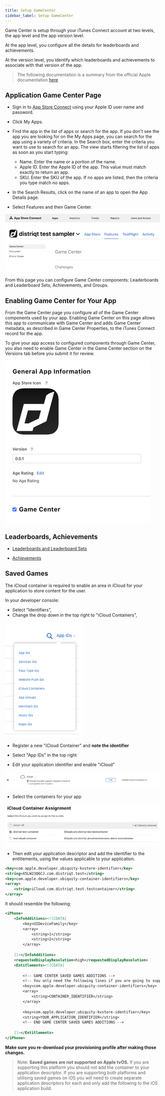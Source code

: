 ```yaml
---
title: Setup GameCenter
sidebar_label: Setup GameCenter
---
```



Game Center is setup through your iTunes Connect account at two levels, the app level and the app version level. 

At the app level, you configure all the details for leaderboards and achievements. 

At the version level, you identify which leaderboards and achievements to associate with that version of the app. 

> 
> The following documentation is a summary from the official Apple documentation [here](https://developer.apple.com/library/content/documentation/LanguagesUtilities/Conceptual/iTunesConnectGameCenter_Guide/AccessAndEnable/AccessAndEnable.html)
>


## Application Game Center Page

- Sign in to [App Store Connect](https://appstoreconnect.apple.com/) using your Apple ID user name and password.
- Click My Apps.
- Find the app in the list of apps or search for the app.
  If you don't see the app you are looking for on the My Apps page, you can search for the app using a variety of criteria. In the Search box, enter the criteria you want to use to search for an app. The view starts filtering the list of apps as soon as you start typing:
    - Name. Enter the name or a portion of the name.
    - Apple ID. Enter the Apple ID of the app. This value must match exactly to return an app.
    - SKU. Enter the SKU of the app.
  If no apps are listed, then the criteria you type match no apps.

- In the Search Results, click on the name of an app to open the App Details page.
- Select Features and then Game Center.

![](images/gamecenter-AppDetails-menu.png)


From this page you can configure Game Center components: Leaderboards and Leaderboard Sets, Achievements, and Groups.



## Enabling Game Center for Your App

From the Game Center page you configure all of the Game Center components used by your app. Enabling Game Center on this page allows this app to communicate with Game Center and adds Game Center metadata, as described in Game Center Properties, to the iTunes Connect record for the app.

To give your app access to configured components through Game Center, you also need to enable Game Center in the Game Center section on the Versions tab before you submit it for review.


![](images/gamecenter-AppDetails-enable.png)




## Leaderboards, Achievements 

- [Leaderboards and Leaderboard Sets](https://developer.apple.com/library/content/documentation/LanguagesUtilities/Conceptual/iTunesConnectGameCenter_Guide/Leaderboards/Leaderboards.html#//apple_ref/doc/uid/TP40013726-CH2-SW1)

- [Achievements](https://developer.apple.com/library/content/documentation/LanguagesUtilities/Conceptual/iTunesConnectGameCenter_Guide/Achievements/Achievements.html#//apple_ref/doc/uid/TP40013726-CH3-SW1)




## Saved Games

The iCloud container is required to enable an area in iCloud for your application to store content for the user. 

In your developer console:

- Select "Identifiers",
- Change the drop down in the top right to "iCloud Containers",

![](images/gamecenter_icloud_container_1.png)

- Register a new "iCloud Container" and **note the identifier**

- Select "App IDs" in the top right
- Edit your application identifier and enable "iCloud"

![](images/gamecenter_icloud_container_2.png)

- Select the containers for your app

![](images/gamecenter_icloud_container_3.png)

- Then edit your application descriptor and add the identifier to the entitlements, using the values applicable to your application.

```xml
<key>com.apple.developer.ubiquity-kvstore-identifier</key>
<string>X5LW23Q6CJ.com.distriqt.test</string>
<key>com.apple.developer.ubiquity-container-identifiers</key>
<array>
    <string>iCloud.com.distriqt.test.testcontainer</string>
</array>
```

It should resemble the following:

```xml
<iPhone>
	<InfoAdditions><![CDATA[
		<key>UIDeviceFamily</key>
		<array>
			<string>1</string>
			<string>2</string>
		</array>
		
	]]></InfoAdditions>
	<requestedDisplayResolution>high</requestedDisplayResolution>
	<Entitlements><![CDATA[
	
		<!-- GAME CENTER SAVED GAMES ADDITIONS -->
		<!-- You only need the following lines if you are going to support GameCenter Saves -->
		<key>com.apple.developer.ubiquity-container-identifiers</key>
		<array>
			<string>CONTAINER_IDENTIFIER</string>
		</array>
		
		<key>com.apple.developer.ubiquity-kvstore-identifier</key>
		<string>YOUR_APPLICATION_IDENTIFIER</string>
		<!-- END GAME CENTER SAVED GAMES ADDITIONS -->
		
	]]></Entitlements>
</iPhone>
```


**Make sure you re-download your provisioning profile after making those changes.**


>
> Note: **Saved games are not supported on Apple tvOS.** If you are supporting this 
> platform you should not add the container to your application descriptor. If you are supporting 
> both platforms and utilising saved games on iOS you will need to create separate application 
> descriptors for each and only add the following to the iOS application build.
>



